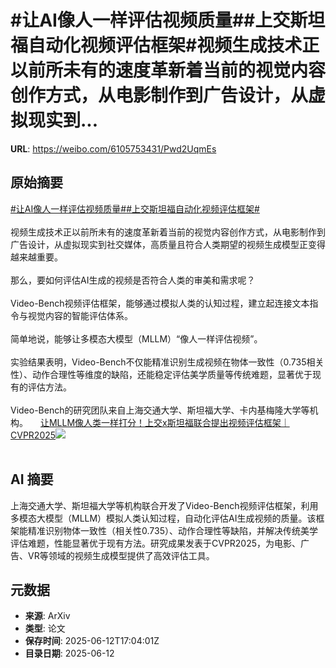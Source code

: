 # #让AI像人一样评估视频质量##上交斯坦福自动化视频评估框架#视频生成技术正以前所未有的速度革新着当前的视觉内容创作方式，从电影制作到广告设计，从虚拟现实到...

**URL**: https://weibo.com/6105753431/Pwd2UqmEs

## 原始摘要

<a href="https://m.weibo.cn/search?containerid=231522type%3D1%26t%3D10%26q%3D%23%E8%AE%A9AI%E5%83%8F%E4%BA%BA%E4%B8%80%E6%A0%B7%E8%AF%84%E4%BC%B0%E8%A7%86%E9%A2%91%E8%B4%A8%E9%87%8F%23&amp;extparam=%23%E8%AE%A9AI%E5%83%8F%E4%BA%BA%E4%B8%80%E6%A0%B7%E8%AF%84%E4%BC%B0%E8%A7%86%E9%A2%91%E8%B4%A8%E9%87%8F%23" data-hide=""><span class="surl-text">#让AI像人一样评估视频质量#</span></a><a href="https://m.weibo.cn/search?containerid=231522type%3D1%26t%3D10%26q%3D%23%E4%B8%8A%E4%BA%A4%E6%96%AF%E5%9D%A6%E7%A6%8F%E8%87%AA%E5%8A%A8%E5%8C%96%E8%A7%86%E9%A2%91%E8%AF%84%E4%BC%B0%E6%A1%86%E6%9E%B6%23&amp;extparam=%23%E4%B8%8A%E4%BA%A4%E6%96%AF%E5%9D%A6%E7%A6%8F%E8%87%AA%E5%8A%A8%E5%8C%96%E8%A7%86%E9%A2%91%E8%AF%84%E4%BC%B0%E6%A1%86%E6%9E%B6%23" data-hide=""><span class="surl-text">#上交斯坦福自动化视频评估框架#</span></a><br><br>视频生成技术正以前所未有的速度革新着当前的视觉内容创作方式，从电影制作到广告设计，从虚拟现实到社交媒体，高质量且符合人类期望的视频生成模型正变得越来越重要。<br><br>那么，要如何评估AI生成的视频是否符合人类的审美和需求呢？<br><br>Video-Bench视频评估框架，能够通过模拟人类的认知过程，建立起连接文本指令与视觉内容的智能评估体系。<br><br>简单地说，能够让多模态大模型（MLLM）“像人一样评估视频”。<br><br>实验结果表明，Video-Bench不仅能精准识别生成视频在物体一致性（0.735相关性）、动作合理性等维度的缺陷，还能稳定评估美学质量等传统难题，显著优于现有的评估方法。<br><br>Video-Bench的研究团队来自上海交通大学、斯坦福大学、卡内基梅隆大学等机构。 <a href="https://weibo.com/ttarticle/p/show?id=2309405176766490083368" data-hide=""><span class="url-icon"><img style="width: 1rem;height: 1rem" src="https://h5.sinaimg.cn/upload/2015/09/25/3/timeline_card_small_article_default.png" referrerpolicy="no-referrer"></span><span class="surl-text">让MLLM像人类一样打分！上交x斯坦福联合提出视频评估框架｜CVPR2025</span></a><img style="" src="https://tvax2.sinaimg.cn/large/006Fd7o3gy1i2cnj6qlr8j30rs0fmadk.jpg" referrerpolicy="no-referrer"><br><br>

## AI 摘要

上海交通大学、斯坦福大学等机构联合开发了Video-Bench视频评估框架，利用多模态大模型（MLLM）模拟人类认知过程，自动化评估AI生成视频的质量。该框架能精准识别物体一致性（相关性0.735）、动作合理性等缺陷，并解决传统美学评估难题，性能显著优于现有方法。研究成果发表于CVPR2025，为电影、广告、VR等领域的视频生成模型提供了高效评估工具。

## 元数据

- **来源**: ArXiv
- **类型**: 论文
- **保存时间**: 2025-06-12T17:04:01Z
- **目录日期**: 2025-06-12
